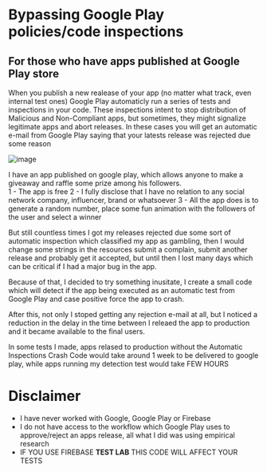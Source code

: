 # Bypassing Google Play policies/code inspections

## For those who have apps published at Google Play store


When you publish a new realease of your app (no matter what track, even internal test ones) Google Play automaticly run a series of tests and inspections in your code. These inspections intent to stop distribution of Malicious and Non-Compliant apps, but sometimes, they might signalize legitimate apps and abort releases. In these cases you will get an automatic e-mail from Google Play saying that your latests release was rejected due some reason

![image](https://user-images.githubusercontent.com/19866062/138605289-63926f54-8ed1-480e-8060-938b281d9ab1.png)


I have an app published on google play, which allows anyone to make a giveaway and raffle some prize among his followers.  
1 - The app is free
2 - I fully disclose that I have no relation to any social network company, influencer, brand or whatsoever
3 - All the app does is to generate a random number, place some fun animation with the followers of the user and select a winner

But still countless times I got my releases rejected due some sort of automatic inspection which classified my app as gambling, then I would change some strings in the resources submit a complain, submit another release and probably get it accepted, but until then I lost many days which can be critical if I had a major bug in the app.

Because of that, I decided to try something inusitate, I create a small code which will detect if the app being executed as an automatic test from Google Play and case positive force the app to crash.  

After this, not only I stoped getting any rejection e-mail at all, but I noticed a reduction in the delay in the time between I releaed the app to production and it became available to the final users.

In some tests I made, apps relased to production without the Automatic Inspections Crash Code would take around 1 week to be delivered to google play, while apps running my detection test would take FEW HOURS

# Disclaimer

* I have never worked with Google, Google Play or Firebase
* I do not have access to the workflow which Google Play uses to approve/reject an apps release, all what I did was using empirical research
* IF YOU USE FIREBASE **TEST LAB** THIS CODE WILL AFFECT YOUR TESTS
